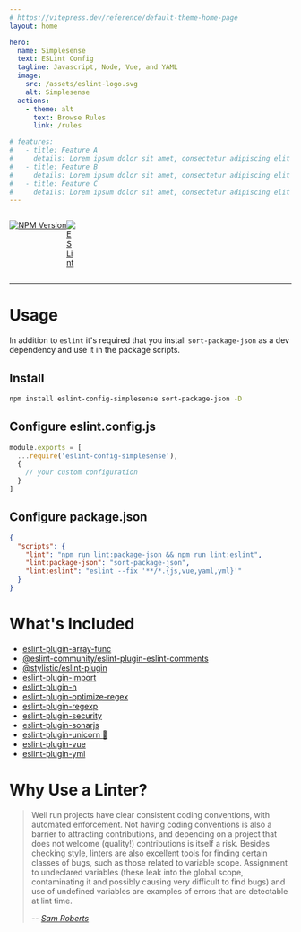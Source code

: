 ```yaml
---
# https://vitepress.dev/reference/default-theme-home-page
layout: home

hero:
  name: Simplesense
  text: ESLint Config
  tagline: Javascript, Node, Vue, and YAML
  image:
    src: /assets/eslint-logo.svg
    alt: Simplesense
  actions:
    - theme: alt
      text: Browse Rules
      link: /rules

# features:
#   - title: Feature A
#     details: Lorem ipsum dolor sit amet, consectetur adipiscing elit
#   - title: Feature B
#     details: Lorem ipsum dolor sit amet, consectetur adipiscing elit
#   - title: Feature C
#     details: Lorem ipsum dolor sit amet, consectetur adipiscing elit
---
```


<div style="display: flex; flex: 1">

[![NPM Version](https://img.shields.io/npm/v/eslint-config-simplesense.svg?style=flat-square)](https://www.npmjs.com/package/eslint-config-simplesense)

<span style="display: block; width: 16px" />

[![ESLint](https://img.shields.io/npm/dependency-version/eslint-config-simplesense/dev/eslint?color=%234b32c3&label=ESLint&logo=eslint&style=flat-square)](https://eslint.org/docs/user-guide/getting-started)

</div>

<hr style="margin-bottom: 2rem" />

# Usage

In addition to `eslint` it's required that you install `sort-package-json` as a dev dependency and use it in the package scripts.

## Install

```bash
npm install eslint-config-simplesense sort-package-json -D
```

## Configure eslint.config.js

```javascript
module.exports = [
  ...require('eslint-config-simplesense'),
  {
    // your custom configuration
  }
]
```

## Configure package.json

```json
{
  "scripts": {
    "lint": "npm run lint:package-json && npm run lint:eslint",
    "lint:package-json": "sort-package-json",
    "lint:eslint": "eslint --fix '**/*.{js,vue,yaml,yml}'"
  }
}
```

# What's Included

  * [eslint-plugin-array-func](https://www.npmjs.com/package/eslint-plugin-array-func)
  * [@eslint-community/eslint-plugin-eslint-comments](https://www.npmjs.com/package/@eslint-community/eslint-plugin-eslint-comments)
  * [@stylistic/eslint-plugin](https://www.npmjs.com/package/@stylistic/eslint-plugin)
  * [eslint-plugin-import](https://www.npmjs.com/package/eslint-plugin-import)
  * [eslint-plugin-n](https://www.npmjs.com/package/eslint-plugin-n)
  * [eslint-plugin-optimize-regex](https://www.npmjs.com/package/eslint-plugin-optimize-regex)
  * [eslint-plugin-regexp](https://www.npmjs.com/package/eslint-plugin-regexp)
  * [eslint-plugin-security](https://www.npmjs.com/package/eslint-plugin-security)
  * [eslint-plugin-sonarjs](https://www.npmjs.com/package/eslint-plugin-sonarjs)
  * [eslint-plugin-unicorn :unicorn:](https://www.npmjs.com/package/eslint-plugin-unicorn)
  * [eslint-plugin-vue](https://www.npmjs.com/package/eslint-plugin-vue)
  * [eslint-plugin-yml](https://www.npmjs.com/package/eslint-plugin-yml)


# Why Use a Linter?

> Well run projects have clear consistent coding conventions, with automated enforcement.  Not having coding conventions is also a barrier to attracting contributions, and depending on a project that does not welcome (quality!) contributions is itself a risk. Besides checking style, linters are also excellent tools for finding certain classes of bugs, such as those related to variable scope. Assignment to undeclared variables (these leak into the global scope, contaminating it and possibly causing very difficult to find bugs) and use of undefined variables are examples of errors that are detectable at lint time.
>
> -- <cite>[Sam Roberts](https://medium.com/the-node-js-collection/why-and-how-to-use-eslint-in-your-project-742d0bc61ed7)</cite>
